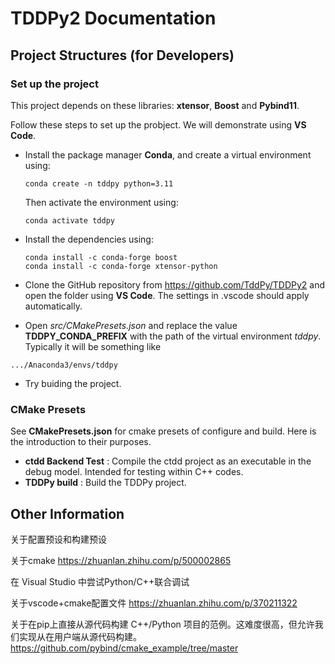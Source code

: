 

# TDDPy2 Documentation

## Project Structures (for Developers)


### Set up the project

This project depends on these libraries: __xtensor__, __Boost__ and __Pybind11__.

Follow these steps to set up the probject. We will demonstrate using __VS Code__.

- Install the package manager __Conda__, and create a virtual environment using:
  ```
  conda create -n tddpy python=3.11
  ```

  Then activate the environment using:
  ```
  conda activate tddpy
  ```
- Install the dependencies using:
  ```
  conda install -c conda-forge boost
  conda install -c conda-forge xtensor-python
  ```
- Clone the GitHub repository from https://github.com/TddPy/TDDPy2 and open the folder using __VS Code__. The settings in .vscode should apply automatically.

- Open _src/CMakePresets.json_ and replace the value __TDDPY_CONDA_PREFIX__ with the path of the virtual environment _tddpy_. Typically it will be something like
```
.../Anaconda3/envs/tddpy
```

- Try buiding the project.

### CMake Presets

See __CMakePresets.json__ for cmake presets of configure and build. Here is the introduction to their purposes.

- __ctdd Backend Test__ : Compile the ctdd project as an executable in the debug model. Intended for testing within C++ codes.
- __TDDPy build__ : Build the TDDPy project.







## Other Information

关于配置预设和构建预设

关于cmake
https://zhuanlan.zhihu.com/p/500002865

在 Visual Studio 中尝试Python/C++联合调试

关于vscode+cmake配置文件
https://zhuanlan.zhihu.com/p/370211322

关于在pip上直接从源代码构建 C++/Python 项目的范例。这难度很高，但允许我们实现从在用户端从源代码构建。
https://github.com/pybind/cmake_example/tree/master